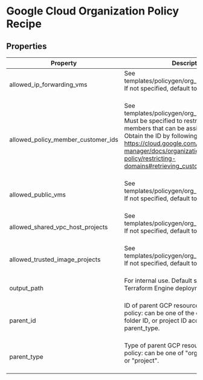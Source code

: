 # Google Cloud Organization Policy Recipe

<!-- These files are auto generated -->

## Properties
| Property 	| Description 						| Type 	   			   | Required			   		   | Default             | Pattern 			 			 |
| --------- | ----------------------- | ---------------- | --------------------- | ------------------- | ------------------- |
| allowed_ip_forwarding_vms | See templates/policygen/org_policies/variables.tf.        If not specified, default to allow all.<br><br> | array(string) | false | - | - |
| allowed_policy_member_customer_ids | See templates/policygen/org_policies/variables.tf. Must be specified to restrict        domain members that can be assigned IAM roles. Obtain the ID by following        <https://cloud.google.com/resource-manager/docs/organization-policy/restricting-domains#retrieving_customer_id>.<br><br> | array(string) | true | - | - |
| allowed_public_vms | See templates/policygen/org_policies/variables.tf.        If not specified, default to deny all.<br><br> | array(string) | false | - | - |
| allowed_shared_vpc_host_projects | See templates/policygen/org_policies/variables.tf.        If not specified, default to allow all.<br><br> | array(string) | false | - | - |
| allowed_trusted_image_projects | See templates/policygen/org_policies/variables.tf.        If not specified, default to allow all.<br><br> | array(string) | false | - | - |
| output_path | For internal use. Default state path prefix for Terraform Engine deployments.<br><br> | string | false | - | - |
| parent_id | ID of parent GCP resource to apply the policy: can be one of the organization ID,        folder ID, or project ID according to parent_type.<br><br> | string | false | - | ^[0-9]{8,25}$ |
| parent_type | Type of parent GCP resource to apply the policy: can be one of "organization",        "folder", or "project".<br><br> | string | false | - | ^organization|folder|project$ |
